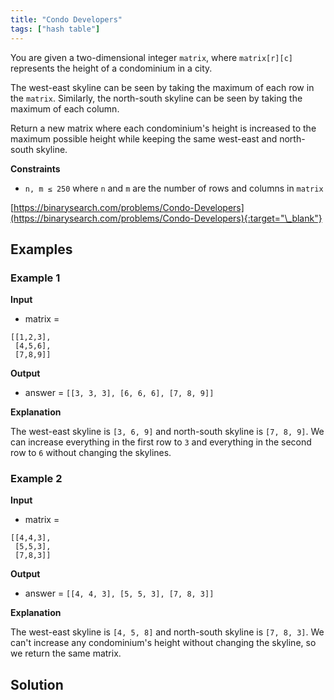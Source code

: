 ```yaml
---
title: "Condo Developers"
tags: ["hash table"]
---
```


You are given a two-dimensional integer `matrix`, where `matrix[r][c]` represents the height of a condominium in a city.

The west-east skyline can be seen by taking the maximum of each row in the `matrix`. Similarly, the north-south skyline can be seen by taking the maximum of each column.

Return a new matrix where each condominium's height is increased to the maximum possible height while keeping the same west-east and north-south skyline.

**Constraints**

- `n, m ≤ 250` where `n` and `m` are the number of rows and columns in `matrix`

[https://binarysearch.com/problems/Condo-Developers](https://binarysearch.com/problems/Condo-Developers){:target="\_blank"}

## Examples

### Example 1

**Input**

- matrix =

```
[[1,2,3],
 [4,5,6],
 [7,8,9]]
```

**Output**

- answer = `[[3, 3, 3], [6, 6, 6], [7, 8, 9]]`

**Explanation**

The west-east skyline is `[3, 6, 9]` and north-south skyline is `[7, 8, 9]`. We can increase everything in the first row to `3` and everything in the second row to `6` without changing the skylines.

### Example 2

**Input**

- matrix =

```
[[4,4,3],
 [5,5,3],
 [7,8,3]]
```

**Output**

- answer = `[[4, 4, 3], [5, 5, 3], [7, 8, 3]]`

**Explanation**

The west-east skyline is `[4, 5, 8]` and north-south skyline is `[7, 8, 3]`. We can't increase any condominium's height without changing the skyline, so we return the same matrix.

## Solution

<script src="https://gist.github.com/yaeba/16da7be5123724fcf6eccc25581cef5a.js?file=Condo-Developers.py"></script>
